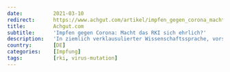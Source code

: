 ```yaml
---
date:          2021-03-10
redirect:      https://www.achgut.com/artikel/impfen_gegen_corona_macht_das_rki_sich_ehrlich
title:         Achgut.com
subtitle:      'Impfen gegen Corona: Macht das RKI sich ehrlich?'
description:   'In ziemlich verklausulierter Wissenschaftssprache, vorsichtig und teils zwischen den Zeilen, auch für einen Hausarzt nicht gerade in „einfacher Sprache“, berichtet eine Autorengruppe des RKI im aktuellen Deutschen Ärzteblatt über die wahre Situation im „Kampf“ gegen „das“ neue Coronavirus. Da das Virus und seine Mutanten längst weiter ist als die vorhandenen Impfstoffe, stellen sich einige unangenehme Fragen.'
country:       [DE]
categories:    [Impfung]
tags:          [rki, virus-mutation]
---
```

